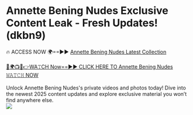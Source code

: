 # Annette Bening Nudes Exclusive Content Leak - Fresh Updates! (dkbn9)

🔥 ACCESS NOW 🌍==►► <a href="https://tinyurl.com/2mz8nhtm" rel="nofollow">Annette Bening Nudes Latest Collection</a>
<br><br>
[🔴🌍📺📱👉WA𝚃CH Now==►► CLICK HERE TO Annette Bening Nudes 𝚆𝙰𝚃𝙲𝙷 NOW](https://tinyurl.com/2mz8nhtm)
<br><br>
Unlock Annette Bening Nudes's private videos and photos today! Dive into the newest 2025 content updates and explore exclusive material you won’t find anywhere else.
<br>
<a href="https://tinyurl.com/2mz8nhtm" rel="nofollow" data-target="animated-image.originalLink"><img src="https://camo.githubusercontent.com/8a4f000d20f83aca3bf7ec5f350d767afa0574a8a352519fd8cfa583a6f93a33/68747470733a2f2f692e696d6775722e636f6d2f644a486b345a712e676966" data-canonical-src="https://i.imgur.com/dJHk4Zq.gif" style="max-width: 100%; display: inline-block;" data-target="animated-image.originalImage"></a>
<br>
